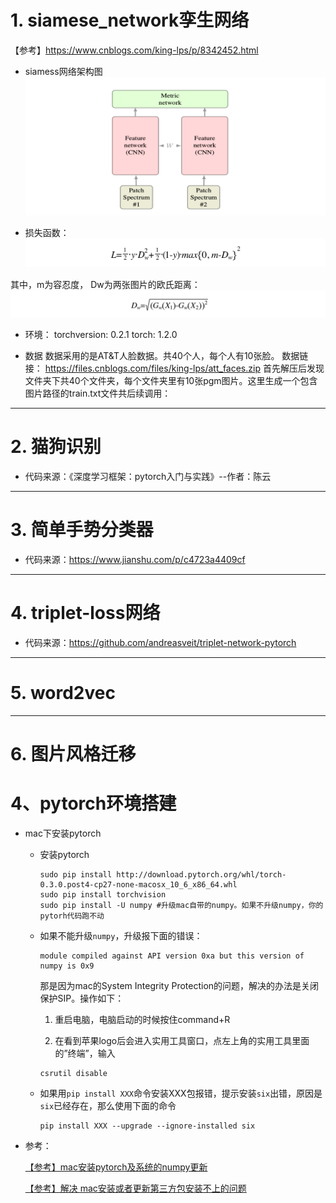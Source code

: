 

# 1. siamese_network孪生网络

【参考】https://www.cnblogs.com/king-lps/p/8342452.html

+ siamess网络架构图
![IMAGE](imgs/siamess.png)

+ 损失函数：
![IMAGE](imgs/siamess_loss.png)

其中，m为容忍度， Dw为两张图片的欧氏距离：
![IMAGE](imgs/siamess_dw.png)

+ 环境：
    torchversion: 0.2.1
    torch: 1.2.0

+ 数据
    数据采用的是AT&T人脸数据。共40个人，每个人有10张脸。
    数据链接： https://files.cnblogs.com/files/king-lps/att_faces.zip
    首先解压后发现文件夹下共40个文件夹，每个文件夹里有10张pgm图片。这里生成一个包含图片路径的train.txt文件共后续调用：

-------------
# 2. 猫狗识别

+ 代码来源：《深度学习框架：pytorch入门与实践》--作者：陈云



--------------
# 3. 简单手势分类器

+ 代码来源：https://www.jianshu.com/p/c4723a4409cf


-----------------
# 4. triplet-loss网络

+ 代码来源：https://github.com/andreasveit/triplet-network-pytorch


----------------
# 5. word2vec



-----------------
# 6. 图片风格迁移




# 4、pytorch环境搭建
+  mac下安装pytorch 
    + 安装pytorch
       ```shell
       sudo pip install http://download.pytorch.org/whl/torch-0.3.0.post4-cp27-none-macosx_10_6_x86_64.whl 
       sudo pip install torchvision 
       sudo pip install -U numpy #升级mac自带的numpy。如果不升级numpy，你的pytorh代码跑不动
       ```

    + 如果不能升级`numpy`，升级报下面的错误：
      ```shell
      module compiled against API version 0xa but this version of numpy is 0x9
      ```

      那是因为mac的System Integrity Protection的问题，解决的办法是关闭保护SIP。操作如下： 

      1. 重启电脑，电脑启动的时候按住command+R 

      2. 在看到苹果logo后会进入实用工具窗口，点左上角的实用工具里面的”终端”，输入 

      ```shell
      csrutil disable
      ```

    + 如果用`pip install XXX`命令安装XXX包报错，提示安装`six`出错，原因是`six`已经存在，那么使用下面的命令
      ```shell
      pip install XXX --upgrade --ignore-installed six
      ```

+ 参考：

    [【参考】mac安装pytorch及系统的numpy更新](https://blog.csdn.net/fengtanyu3470/article/details/79080207)

    [【参考】解决 mac安装或者更新第三方包安装不上的问题](https://blog.csdn.net/helloxiaozhe/article/details/78603183)








